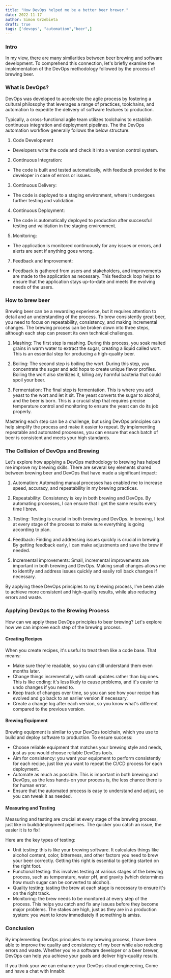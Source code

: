 ```yaml
---
title: "How DevOps helped me be a better beer brewer."
date: 2022-11-17
author: Simon Grzebieta
draft: true
tags: ['devops', "automation","beer",]
---
```


### Intro

In my view, there are many similarities between beer brewing and software development. To comprehend this connection, let's briefly examine the implementation of the DevOps methodology followed by the process of brewing beer.

### What is DevOps?

DevOps was developed to accelerate the agile process by fostering a cultural philosophy that leverages a range of practices, toolchains, and automation to expedite the delivery of software features to production.

Typically, a cross-functional agile team utilizes toolchains to establish continuous integration and deployment pipelines. The the DevOps automation workflow generally follows the below structure:

1. Code Development
- Developers write the code and check it into a version control system.

2. Continuous Integration: 
- The code is built and tested automatically, with feedback provided to the developer in case of errors or issues.

3. Continuous Delivery: 
- The code is deployed to a staging environment, where it undergoes further testing and validation.

4. Continuous Deployment: 
- The code is automatically deployed to production after successful testing and validation in the staging environment.

5. Monitoring: 
- The application is monitored continuously for any issues or errors, and alerts are sent if anything goes wrong.

7. Feedback and Improvement: 
- Feedback is gathered from users and stakeholders, and improvements are made to the application as necessary. This feedback loop helps to ensure that the application stays up-to-date and meets the evolving needs of the users.

### How to brew beer

Brewing beer can be a rewarding experience, but it requires attention to detail and an understanding of the process. To brew consistently great beer, you need to focus on repeatability, consistency, and making incremental changes. The brewing process can be broken down into three steps, although each step can present its own technical challenges.

1. Mashing:
The first step is mashing. During this process, you soak malted grains in warm water to extract the sugar, creating a liquid called wort. This is an essential step for producing a high-quality beer.

2. Boiling:
The second step is boiling the wort. During this step, you concentrate the sugar and add hops to create unique flavor profiles. Boiling the wort also sterilizes it, killing any harmful bacteria that could spoil your beer.

3. Fermentation:
The final step is fermentation. This is where you add yeast to the wort and let it sit. The yeast converts the sugar to alcohol, and the beer is born. This is a crucial step that requires precise temperature control and monitoring to ensure the yeast can do its job properly.

Mastering each step can be a challenge, but using DevOps principles can help simplify the process and make it easier to repeat. By implementing repeatable and automated processes, you can ensure that each batch of beer is consistent and meets your high standards.

### The Collision of DevOps and Brewing 

Let's explore how applying a DevOps methodology to brewing has helped me improve my brewing skills. There are several key elements shared between brewing beer and DevOps that have made a significant impact:

1. Automation:
Automating manual processes has enabled me to increase speed, accuracy, and repeatability in my brewing practices.

2. Repeatability:
Consistency is key in both brewing and DevOps. By automating processes, I can ensure that I get the same results every time I brew.

3. Testing:
Testing is crucial in both brewing and DevOps. In brewing, I test at every stage of the process to make sure everything is going according to plan.

4. Feedback:
Finding and addressing issues quickly is crucial in brewing. By getting feedback early, I can make adjustments and save the brew if needed.

5. Incremental improvements:
Small, incremental improvements are important in both brewing and DevOps. Making small changes allows me to identify and address issues quickly and easily roll back changes if necessary.

By applying these DevOps principles to my brewing process, I've been able to achieve more consistent and high-quality results, while also reducing errors and waste.

### Applying DevOps to the Brewing Process 

How can we apply these DevOps principles to beer brewing? Let's explore how we can improve each step of the brewing process.

#### Creating Recipes

When you create recipes, it's useful to treat them like a code base. That means:

* Make sure they're readable, so you can still understand them even months later.
* Change things incrementally, with small updates rather than big ones. This is like coding: it's less likely to cause problems, and it's easier to undo changes if you need to.
* Keep track of changes over time, so you can see how your recipe has evolved and go back to an earlier version if necessary.
* Create a change log after each version, so you know what's different compared to the previous version.

#### Brewing Equipment

Brewing equipment is similar to your DevOps toolchain, which you use to build and deploy software to production. To ensure success:

* Choose reliable equipment that matches your brewing style and needs, just as you would choose reliable DevOps tools.
* Aim for consistency: you want your equipment to perform consistently for each recipe, just like you want to repeat the CI/CD process for each deployment.
* Automate as much as possible. This is important in both brewing and DevOps, as the less hands-on your process is, the less chance there is for human error.
* Ensure that the automated process is easy to understand and adjust, so you can tweak it as needed.

#### Measuring and Testing

Measuring and testing are crucial at every stage of the brewing process, just like in build/deployment pipelines. The quicker you catch an issue, the easier it is to fix!

Here are the key types of testing:

* Unit testing: this is like your brewing software. It calculates things like alcohol content, color, bitterness, and other factors you need to brew your beer correctly. Getting this right is essential to getting started on the right foot.
* Functional testing: this involves testing at various stages of the brewing process, such as temperature, water pH, and gravity (which determines how much sugar can be converted to alcohol).
* Quality testing: tasting the brew at each stage is necessary to ensure it's on the right track.
* Monitoring: the brew needs to be monitored at every step of the process. This helps you catch and fix any issues before they become major problems. The stakes are high, just as they are in a production system: you want to know immediately if something is amiss.

### Conclusion

By implementing DevOps principles to my brewing process, I have been able to improve the quality and consistency of my beer while also reducing errors and waste. Whether you're a software developer or a beer brewer, DevOps can help you achieve your goals and deliver high-quality results.

If you think your we can enhance your DevOps cloud engineering, Come and have a chat with Innablr. 